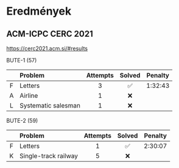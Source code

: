 # Eredmények

## ACM-ICPC CERC 2021

https://cerc2021.acm.si/#results

BUTE-1 (57)

|     | Problem             | Attempts | Solved             | Penalty |
| :-: | :------------------ | :------: | :----------------: | :-----: |
| F   | Letters             | 3        | :white_check_mark: | 1:32:43 |
| A   | Airline             | 1        | :x:                |         |
| L   | Systematic salesman | 1        | :x:                |         |

BUTE-2 (59)

|     | Problem              | Attempts | Solved             | Penalty |
| :-: | :------------------- | :------: | :----------------: | :-----: |
| F   | Letters              | 1        | :white_check_mark: | 2:30:07 |
| K   | Single-track railway | 5        | :x:                |         |
